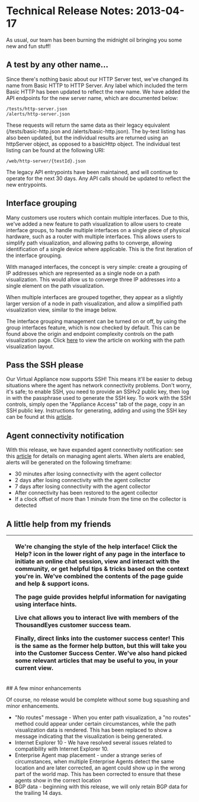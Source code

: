 # Technical Release Notes: 2013-04-17

As usual, our team has been burning the midnight oil bringing you some new and fun stuff!

## A test by any other name...

Since there's nothing basic about our HTTP Server test, we've changed its name from Basic HTTP to HTTP Server.  Any label which included the term Basic HTTP has been updated to reflect the new name.  We have added the API endpoints for the new server name, which are documented below:

```text
/tests/http-server.json
/alerts/http-server.json
```

These requests will return the same data as their legacy equivalent \(/tests/basic-http.json and /alerts/basic-http.json\). The by-test listing has also been updated, but the individual results are returned using an httpServer object, as opposed to a basicHttp object.  The individual test listing can be found at the following URI:

```text
/web/http-server/{testId}.json 
```

The legacy API entrypoints have been maintained, and will continue to operate for the next 30 days.  Any API calls should be updated to reflect the new entrypoints.

## Interface grouping

Many customers use routers which contain multiple interfaces.  Due to this, we've added a new feature to path visualization to allow users to create interface groups, to handle multiple interfaces on a single piece of physical hardware, such as a router with multiple interfaces.  This allows users to simplify path visualization, and allowing paths to converge, allowing identification of a single device where applicable.  This is the first iteration of the interface grouping.

With managed interfaces, the concept is very simple: create a grouping of IP addresses which are represented as a single node on a path visualization.  This would allow us to converge three IP addresses into a single element on the path visualization.

When multiple interfaces are grouped together, they appear as a slightly larger version of a node in path visualization, and allow a simplified path visualization view, similar to the image below.

The interface grouping management can be turned on or off, by using the group interfaces feature, which is now checked by default.  This can be found above the origin and endpoint complexity controls on the path visualization page.  Click [here](https://success.thousandeyes.com/ViewArticle?articleIdParam=kA0E0000000CmmiKAC) to view the article on working with the path visualization layout.

## Pass the SSH please

Our Virtual Appliance now supports SSH! This means it'll be easier to debug situations where the agent has network connectivity problems.  Don't worry, it's safe; to enable SSH, you need to provide an SSHv2 public key, then log in with the passphrase used to generate the SSH key.  To work with the SSH controls, simply open the "Appliance Access" tab of the page, copy in an SSH public key.  Instructions for generating, adding and using the SSH key can be found at this [article](https://success.thousandeyes.com/ViewArticle?articleIdParam=kA0E0000000CmnrKAC).

## Agent connectivity notification

With this release, we have expanded agent connectivity notification: see this [article](https://success.thousandeyes.com/ViewArticle?articleIdParam=kA0E0000000Cml2KAC) for details on managing agent alerts.  When alerts are enabled, alerts will be generated on the following timeframe:

* 30 minutes after losing connectivity with the agent collector
* 2 days after losing connectivity with the agent collector
* 7 days after losing connectivity with the agent collector
* After connectivity has been restored to the agent collector
* If a clock offset of more than 1 minute from the time on the collector is detected

## A little help from my friends

<table>
  <thead>
    <tr>
      <th style="text-align:left"></th>
      <th style="text-align:left">
        <p>We&apos;re changing the style of the help interface! Click the Help? icon
          in the lower right of any page in the interface to initiate an online chat
          session, view and interact with the community, or get helpful tips &amp;
          tricks based on the context you&apos;re in. We&apos;ve combined the contents
          of the page guide and help &amp; support icons.</p>
        <p>The page guide provides helpful information for navigating using interface
          hints.</p>
        <p>Live chat allows you to interact live with members of the ThousandEyes
          customer success team.</p>
        <p>Finally, direct links into the customer success center! This is the same
          as the former help button, but this will take you into the Customer Success
          Center. We&apos;ve also hand picked some relevant articles that may be
          useful to you, in your current view.</p>
      </th>
    </tr>
  </thead>
  <tbody></tbody>
</table>## A few minor enhancements

Of course, no release would be complete without some bug squashing and minor enhancements.  

* "No routes" message - When you enter path visualization, a "no routes" method could appear under certain circumstances, while the path visualization data is rendered.  This has been replaced to show a message indicating that the visualization is being generated.
* Internet Explorer 10 - We have resolved several issues related to compatibility with Internet Explorer 10.
* Enterprise Agent map placement - under a strange series of circumstances, when multiple Enterprise Agents detect the same location and are later corrected, an agent could show up in the wrong part of the world map.  This has been corrected to ensure that these agents show in the correct location
* BGP data - beginning with this release, we will only retain BGP data for the trailing 14 days.

